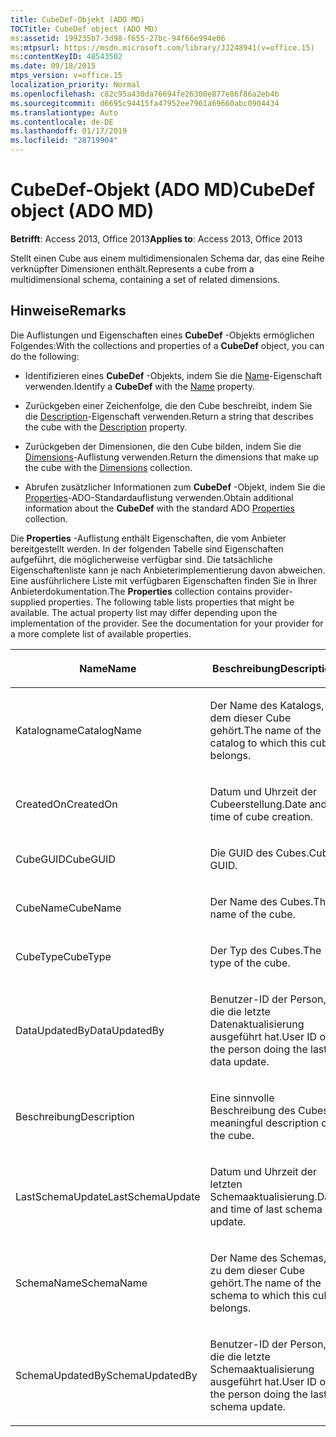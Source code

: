 ```yaml
---
title: CubeDef-Objekt (ADO MD)
TOCTitle: CubeDef object (ADO MD)
ms:assetid: 199235b7-3d98-f655-27bc-94f66e994e06
ms:mtpsurl: https://msdn.microsoft.com/library/JJ248941(v=office.15)
ms:contentKeyID: 48543502
ms.date: 09/18/2015
mtps_version: v=office.15
localization_priority: Normal
ms.openlocfilehash: c82c95a430da76694fe26300e877e86f86a2eb4b
ms.sourcegitcommit: d6695c94415fa47952ee7961a69660abc0904434
ms.translationtype: Auto
ms.contentlocale: de-DE
ms.lasthandoff: 01/17/2019
ms.locfileid: "28719904"
---
```

# <a name="cubedef-object-ado-md"></a><span data-ttu-id="07d81-102">CubeDef-Objekt (ADO MD)</span><span class="sxs-lookup"><span data-stu-id="07d81-102">CubeDef object (ADO MD)</span></span>


<span data-ttu-id="07d81-103">**Betrifft**: Access 2013, Office 2013</span><span class="sxs-lookup"><span data-stu-id="07d81-103">**Applies to**: Access 2013, Office 2013</span></span>

<span data-ttu-id="07d81-104">Stellt einen Cube aus einem multidimensionalen Schema dar, das eine Reihe verknüpfter Dimensionen enthält.</span><span class="sxs-lookup"><span data-stu-id="07d81-104">Represents a cube from a multidimensional schema, containing a set of related dimensions.</span></span>

## <a name="remarks"></a><span data-ttu-id="07d81-105">Hinweise</span><span class="sxs-lookup"><span data-stu-id="07d81-105">Remarks</span></span>

<span data-ttu-id="07d81-106">Die Auflistungen und Eigenschaften eines **CubeDef** -Objekts ermöglichen Folgendes:</span><span class="sxs-lookup"><span data-stu-id="07d81-106">With the collections and properties of a **CubeDef** object, you can do the following:</span></span>

  - <span data-ttu-id="07d81-107">Identifizieren eines **CubeDef** -Objekts, indem Sie die [Name](name-property-ado-md.md)-Eigenschaft verwenden.</span><span class="sxs-lookup"><span data-stu-id="07d81-107">Identify a **CubeDef** with the [Name](name-property-ado-md.md) property.</span></span>

  - <span data-ttu-id="07d81-108">Zurückgeben einer Zeichenfolge, die den Cube beschreibt, indem Sie die [Description](description-property-ado-md.md)-Eigenschaft verwenden.</span><span class="sxs-lookup"><span data-stu-id="07d81-108">Return a string that describes the cube with the [Description](description-property-ado-md.md) property.</span></span>

  - <span data-ttu-id="07d81-109">Zurückgeben der Dimensionen, die den Cube bilden, indem Sie die [Dimensions](dimensions-collection-ado-md.md)-Auflistung verwenden.</span><span class="sxs-lookup"><span data-stu-id="07d81-109">Return the dimensions that make up the cube with the [Dimensions](dimensions-collection-ado-md.md) collection.</span></span>

  - <span data-ttu-id="07d81-110">Abrufen zusätzlicher Informationen zum **CubeDef** -Objekt, indem Sie die [Properties](properties-collection-ado.md)-ADO-Standardauflistung verwenden.</span><span class="sxs-lookup"><span data-stu-id="07d81-110">Obtain additional information about the **CubeDef** with the standard ADO [Properties](properties-collection-ado.md) collection.</span></span>

<span data-ttu-id="07d81-p101">Die **Properties** -Auflistung enthält Eigenschaften, die vom Anbieter bereitgestellt werden. In der folgenden Tabelle sind Eigenschaften aufgeführt, die möglicherweise verfügbar sind. Die tatsächliche Eigenschaftenliste kann je nach Anbieterimplementierung davon abweichen. Eine ausführlichere Liste mit verfügbaren Eigenschaften finden Sie in Ihrer Anbieterdokumentation.</span><span class="sxs-lookup"><span data-stu-id="07d81-p101">The **Properties** collection contains provider-supplied properties. The following table lists properties that might be available. The actual property list may differ depending upon the implementation of the provider. See the documentation for your provider for a more complete list of available properties.</span></span>

<table>
<colgroup>
<col style="width: 50%" />
<col style="width: 50%" />
</colgroup>
<thead>
<tr class="header">
<th><p><span data-ttu-id="07d81-115">Name</span><span class="sxs-lookup"><span data-stu-id="07d81-115">Name</span></span></p></th>
<th><p><span data-ttu-id="07d81-116">Beschreibung</span><span class="sxs-lookup"><span data-stu-id="07d81-116">Description</span></span></p></th>
</tr>
</thead>
<tbody>
<tr class="odd">
<td><p><span data-ttu-id="07d81-117">Katalogname</span><span class="sxs-lookup"><span data-stu-id="07d81-117">CatalogName</span></span></p></td>
<td><p><span data-ttu-id="07d81-118">Der Name des Katalogs, zu dem dieser Cube gehört.</span><span class="sxs-lookup"><span data-stu-id="07d81-118">The name of the catalog to which this cube belongs.</span></span></p></td>
</tr>
<tr class="even">
<td><p><span data-ttu-id="07d81-119">CreatedOn</span><span class="sxs-lookup"><span data-stu-id="07d81-119">CreatedOn</span></span></p></td>
<td><p><span data-ttu-id="07d81-120">Datum und Uhrzeit der Cubeerstellung.</span><span class="sxs-lookup"><span data-stu-id="07d81-120">Date and time of cube creation.</span></span></p></td>
</tr>
<tr class="odd">
<td><p><span data-ttu-id="07d81-121">CubeGUID</span><span class="sxs-lookup"><span data-stu-id="07d81-121">CubeGUID</span></span></p></td>
<td><p><span data-ttu-id="07d81-122">Die GUID des Cubes.</span><span class="sxs-lookup"><span data-stu-id="07d81-122">Cube GUID.</span></span></p></td>
</tr>
<tr class="even">
<td><p><span data-ttu-id="07d81-123">CubeName</span><span class="sxs-lookup"><span data-stu-id="07d81-123">CubeName</span></span></p></td>
<td><p><span data-ttu-id="07d81-124">Der Name des Cubes.</span><span class="sxs-lookup"><span data-stu-id="07d81-124">The name of the cube.</span></span></p></td>
</tr>
<tr class="odd">
<td><p><span data-ttu-id="07d81-125">CubeType</span><span class="sxs-lookup"><span data-stu-id="07d81-125">CubeType</span></span></p></td>
<td><p><span data-ttu-id="07d81-126">Der Typ des Cubes.</span><span class="sxs-lookup"><span data-stu-id="07d81-126">The type of the cube.</span></span></p></td>
</tr>
<tr class="even">
<td><p><span data-ttu-id="07d81-127">DataUpdatedBy</span><span class="sxs-lookup"><span data-stu-id="07d81-127">DataUpdatedBy</span></span></p></td>
<td><p><span data-ttu-id="07d81-128">Benutzer-ID der Person, die die letzte Datenaktualisierung ausgeführt hat.</span><span class="sxs-lookup"><span data-stu-id="07d81-128">User ID of the person doing the last data update.</span></span></p></td>
</tr>
<tr class="odd">
<td><p><span data-ttu-id="07d81-129">Beschreibung</span><span class="sxs-lookup"><span data-stu-id="07d81-129">Description</span></span></p></td>
<td><p><span data-ttu-id="07d81-130">Eine sinnvolle Beschreibung des Cubes.</span><span class="sxs-lookup"><span data-stu-id="07d81-130">A meaningful description of the cube.</span></span></p></td>
</tr>
<tr class="even">
<td><p><span data-ttu-id="07d81-131">LastSchemaUpdate</span><span class="sxs-lookup"><span data-stu-id="07d81-131">LastSchemaUpdate</span></span></p></td>
<td><p><span data-ttu-id="07d81-132">Datum und Uhrzeit der letzten Schemaaktualisierung.</span><span class="sxs-lookup"><span data-stu-id="07d81-132">Date and time of last schema update.</span></span></p></td>
</tr>
<tr class="odd">
<td><p><span data-ttu-id="07d81-133">SchemaName</span><span class="sxs-lookup"><span data-stu-id="07d81-133">SchemaName</span></span></p></td>
<td><p><span data-ttu-id="07d81-134">Der Name des Schemas, zu dem dieser Cube gehört.</span><span class="sxs-lookup"><span data-stu-id="07d81-134">The name of the schema to which this cube belongs.</span></span></p></td>
</tr>
<tr class="even">
<td><p><span data-ttu-id="07d81-135">SchemaUpdatedBy</span><span class="sxs-lookup"><span data-stu-id="07d81-135">SchemaUpdatedBy</span></span></p></td>
<td><p><span data-ttu-id="07d81-136">Benutzer-ID der Person, die die letzte Schemaaktualisierung ausgeführt hat.</span><span class="sxs-lookup"><span data-stu-id="07d81-136">User ID of the person doing the last schema update.</span></span></p></td>
</tr>
</tbody>
</table>


